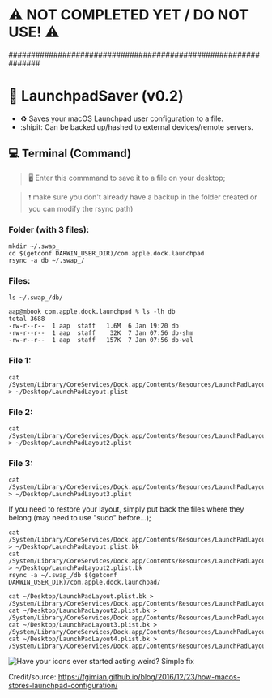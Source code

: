 # :warning: NOT COMPLETED YET / DO NOT USE! :warning:
\###############################################################
# :black_square_button: LaunchpadSaver (v0.2)
* :recycle: Saves your macOS Launchpad user configuration to a file.
* :shipit: Can be backed up/hashed to external devices/remote servers.

## :computer: Terminal (Command)
> :desktop_computer: Enter this commmand to save it to a file on your desktop; 

> :heavy_exclamation_mark: make sure you don't already have a backup in the folder created or you can modify the rsync path)



### Folder (with 3 files):
```
mkdir ~/.swap_
cd $(getconf DARWIN_USER_DIR)/com.apple.dock.launchpad
rsync -a db ~/.swap_/
```

### Files:
```
ls ~/.swap_/db/

aap@mbook com.apple.dock.launchpad % ls -lh db
total 3688
-rw-r--r--  1 aap  staff   1.6M  6 Jan 19:20 db
-rw-r--r--  1 aap  staff    32K  7 Jan 07:56 db-shm
-rw-r--r--  1 aap  staff   157K  7 Jan 07:56 db-wal
```

### File 1:
```
cat /System/Library/CoreServices/Dock.app/Contents/Resources/LaunchPadLayout.plist > ~/Desktop/LaunchPadLayout.plist
```
### File 2:
```
cat /System/Library/CoreServices/Dock.app/Contents/Resources/LaunchPadLayout2.plist > ~/Desktop/LaunchPadLayout2.plist
```
### File 3:
```
cat /System/Library/CoreServices/Dock.app/Contents/Resources/LaunchPadLayout3.plist > ~/Desktop/LaunchPadLayout3.plist
```

If you need to restore your layout, simply put back the files where they belong (may need to use "sudo" before...);
```
cat /System/Library/CoreServices/Dock.app/Contents/Resources/LaunchPadLayout.plist > ~/Desktop/LaunchPadLayout.plist.bk
cat /System/Library/CoreServices/Dock.app/Contents/Resources/LaunchPadLayout2.plist > ~/Desktop/LaunchPadLayout2.plist.bk
rsync -a ~/.swap_/db $(getconf DARWIN_USER_DIR)/com.apple.dock.launchpad/

cat ~/Desktop/LaunchPadLayout.plist.bk > /System/Library/CoreServices/Dock.app/Contents/Resources/LaunchPadLayout.plist
cat ~/Desktop/LaunchPadLayout2.plist.bk > /System/Library/CoreServices/Dock.app/Contents/Resources/LaunchPadLayout2.plist
cat ~/Desktop/LaunchPadLayout3.plist.bk > /System/Library/CoreServices/Dock.app/Contents/Resources/LaunchPadLayout3.plist
cat ~/Desktop/LaunchPadLayout4.plist.bk > /System/Library/CoreServices/Dock.app/Contents/Resources/LaunchPadLayout4.plist
```

![Have your icons ever started acting weird? Simple fix](https://user-images.githubusercontent.com/91343617/210118185-151c57cb-daae-4b41-b2e6-b667073bc9dc.png)

Credit/source: https://fgimian.github.io/blog/2016/12/23/how-macos-stores-launchpad-configuration/
